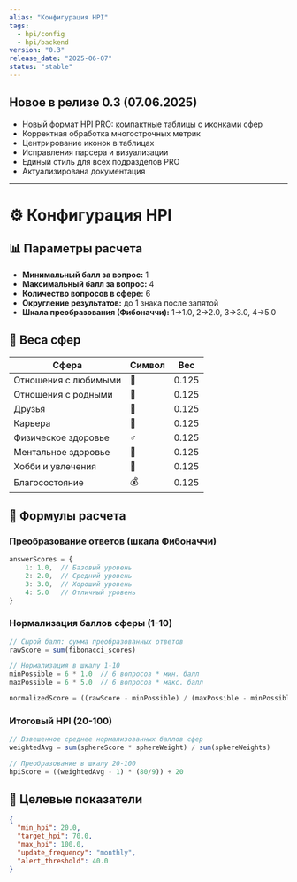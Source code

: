 ```yaml
---
alias: "Конфигурация HPI"
tags:
  - hpi/config
  - hpi/backend
version: "0.3"
release_date: "2025-06-07"
status: "stable"
---
```


## Новое в релизе 0.3 (07.06.2025)
- Новый формат HPI PRO: компактные таблицы с иконками сфер
- Корректная обработка многострочных метрик
- Центрирование иконок в таблицах
- Исправления парсера и визуализации
- Единый стиль для всех подразделов PRO
- Актуализирована документация
---

# ⚙️ Конфигурация HPI

## 📊 Параметры расчета

- **Минимальный балл за вопрос:** 1
- **Максимальный балл за вопрос:** 4
- **Количество вопросов в сфере:** 6
- **Округление результатов:** до 1 знака после запятой
- **Шкала преобразования (Фибоначчи):** 1→1.0, 2→2.0, 3→3.0, 4→5.0

## 🎯 Веса сфер

| Сфера | Символ | Вес |
|-------|--------|-----|
| Отношения с любимыми | 💖 | 0.125 |
| Отношения с родными | 🏡 | 0.125 |
| Друзья | 🤝 | 0.125 |
| Карьера | 💼 | 0.125 |
| Физическое здоровье | ♂️ | 0.125 |
| Ментальное здоровье | 🧠 | 0.125 |
| Хобби и увлечения | 🎨 | 0.125 |
| Благосостояние | 💰 | 0.125 |

## 🧮 Формулы расчета

### Преобразование ответов (шкала Фибоначчи)
```javascript
answerScores = {
    1: 1.0,  // Базовый уровень
    2: 2.0,  // Средний уровень
    3: 3.0,  // Хороший уровень
    4: 5.0   // Отличный уровень
}
```

### Нормализация баллов сферы (1-10)
```javascript
// Сырой балл: сумма преобразованных ответов
rawScore = sum(fibonacci_scores)

// Нормализация в шкалу 1-10
minPossible = 6 * 1.0  // 6 вопросов * мин. балл
maxPossible = 6 * 5.0  // 6 вопросов * макс. балл

normalizedScore = ((rawScore - minPossible) / (maxPossible - minPossible)) * 9 + 1
```

### Итоговый HPI (20-100)
```javascript
// Взвешенное среднее нормализованных баллов сфер
weightedAvg = sum(sphereScore * sphereWeight) / sum(sphereWeights)

// Преобразование в шкалу 20-100
hpiScore = ((weightedAvg - 1) * (80/9)) + 20
```

## 🎯 Целевые показатели
```json
{
  "min_hpi": 20.0,
  "target_hpi": 70.0,
  "max_hpi": 100.0,
  "update_frequency": "monthly",
  "alert_threshold": 40.0
}
``` 